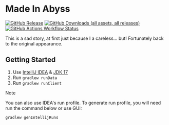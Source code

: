 # Made In Abyss

[![GitHub Release](https://img.shields.io/github/v/release/Altnoir/Made-In-Abyss)](https://github.com/Altnoir/Made-In-Abyss/releases/)
[![GitHub Downloads (all assets, all releases)](https://img.shields.io/github/downloads/Altnoir/Made-In-Abyss/total)](https://github.com/Altnoir/Made-In-Abyss/releases/latest)
[![GitHub Actions Workflow Status](https://img.shields.io/github/actions/workflow/status/Altnoir/Made-In-Abyss/ci-build.yml)](https://github.com/Altnoir/Made-In-Abyss/actions/workflows/ci-build.yml)

This is a sad story, at first just because I a careless... but! Fortunately back to the original appearance.

## Getting Started
1. Use [IntelliJ IDEA](https://www.jetbrains.com/idea/) & [JDK 17](https://adoptium.net/temurin/releases/?os=any&version=17)
2. Run `gradlew runData`
3. Run `gradlew runClient`

> [!NOTE]  
> You can also use IDEA's run profile.
> To generate run profile, you will need run the command below or use GUI:
> ``` 
> gradlew genIntellijRuns
> ```